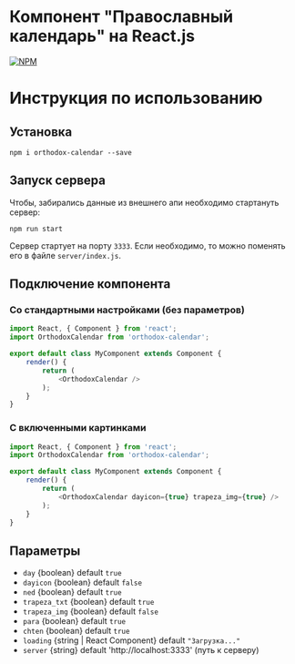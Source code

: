 # Компонент "Православный календарь" на React.js

[![NPM](https://nodei.co/npm/orthodox-calendar.png?downloads=true&downloadRank=true&stars=true)](https://nodei.co/npm/orthodox-calendar/)

# Инструкция по использованию

## Установка

`npm i orthodox-calendar --save`

## Запуск сервера

Чтобы, забирались данные из внешнего апи необходимо стартануть сервер:

`npm run start`

Сервер стартует на порту `3333`. Если необходимо, то можно поменять его в файле `server/index.js`.

## Подключение компонента

### Со стандартными настройками (без параметров)

```javascript
import React, { Component } from 'react';
import OrthodoxCalendar from 'orthodox-calendar';

export default class MyComponent extends Component {
	render() {
		return (
			<OrthodoxCalendar />
		);
	}
}
```

### С включенными картинками

```javascript
import React, { Component } from 'react';
import OrthodoxCalendar from 'orthodox-calendar';

export default class MyComponent extends Component {
	render() {
		return (
			<OrthodoxCalendar dayicon={true} trapeza_img={true} />
		);
	}
}
```

## Параметры

- `day` {boolean} default `true`
- `dayicon` {boolean} default `false`
- `ned` {boolean} default `true`
- `trapeza_txt` {boolean} default `true`
- `trapeza_img` {boolean} default `false`
- `para` {boolean} default `true`
- `chten` {boolean} default `true`
- `loading` {string | React Component} default `"Загрузка..."`
- `server` {string} default 'http://localhost:3333' (путь к серверу)
